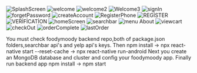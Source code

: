 ![SplashScreen](https://user-images.githubusercontent.com/80698185/171371534-818ab1fb-af5a-4a7d-922e-af063853f94b.jpg)
![welcome](https://user-images.githubusercontent.com/80698185/171371596-34e5c6ab-d8c8-4e24-b2cd-4e5b3b256458.jpg)
![welcome2](https://user-images.githubusercontent.com/80698185/171371659-2c1b8181-ea92-4fc7-b786-badd0aa43ce9.jpg)
![Welcome3](https://user-images.githubusercontent.com/80698185/171371665-3c0799dd-1c2a-411b-b2a3-69fa4b7ac31a.jpg)
![signIn](https://user-images.githubusercontent.com/80698185/171371693-367532c6-52ec-4fa9-9a45-2f425c3ae4d8.jpg)
![forgetPassword](https://user-images.githubusercontent.com/80698185/171371751-34c02551-a28e-4375-8ba3-f0d6d134f15f.jpg)
![createAccount](https://user-images.githubusercontent.com/80698185/171371766-fafb4306-779d-4070-aa37-b14768a5b0c3.jpg)
![RegisterPhone](https://user-images.githubusercontent.com/80698185/171371816-b8329b3b-073f-4f4e-b74b-92e707599b98.jpg)
![REGİSTER](https://user-images.githubusercontent.com/80698185/171371876-04f3ab4c-e5a5-495b-9051-4d7903812c75.jpg)
![VERİFİCATİON](https://user-images.githubusercontent.com/80698185/171371899-d6a3fc63-551d-432b-ac87-f1a0f9d3b99e.jpg)
![homeScreen](https://user-images.githubusercontent.com/80698185/171371935-2836582b-1380-465a-a191-27154d73535c.jpg)
![searchbar](https://user-images.githubusercontent.com/80698185/171372003-e342bd3e-8b86-4744-a360-abad1087f8dc.jpg)
![menu About](https://user-images.githubusercontent.com/80698185/171372082-1401b505-6e2b-460e-90b4-0180130edb77.jpg)
![viewcart](https://user-images.githubusercontent.com/80698185/171372110-1a57a6e0-3f0e-40d8-9f5f-378eb6759ec7.jpg)
![checkOut](https://user-images.githubusercontent.com/80698185/171372134-baa240f0-7a7d-4787-8a1b-eed6780dabf8.jpg)
![orderComplete](https://user-images.githubusercontent.com/80698185/171372147-0bbf47ca-4267-46d8-b70e-5bdbbca7804b.jpg)
![lastOrder](https://user-images.githubusercontent.com/80698185/171372166-a27357f1-a9f8-4c84-884b-f91e119ec125.jpg)

You must check foodymoody backend repo,both of package.json folders,searchbar api's and yelp api's keys.
Then npm install -> npx react-native start --reset-cache  -> npx react-native run-android
Next you create an MongoDB database and cluster and config your foodymoody app.
Finally run backend app npm install -> npm start
